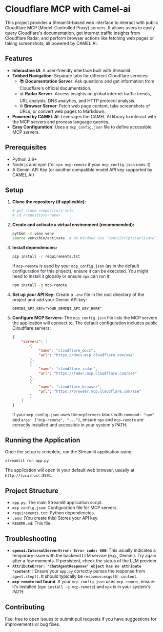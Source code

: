 # Cloudflare MCP with Camel-ai

This project provides a Streamlit-based web interface to interact with public Cloudflare MCP (Model-Controlled Proxy) servers. It allows users to easily query Cloudflare's documentation, get internet traffic insights from Cloudflare Radar, and perform browser actions like fetching web pages or taking screenshots, all powered by CAMEL AI.

## Features

-   **Interactive UI**: A user-friendly interface built with Streamlit.
-   **Tabbed Navigation**: Separate tabs for different Cloudflare services:
    -   📚 **Documentation Server**: Ask questions and get information from Cloudflare's official documentation.
    -   📊 **Radar Server**: Access insights on global internet traffic trends, URL analysis, DNS analytics, and HTTP protocol analysis.
    -   🌐 **Browser Server**: Fetch web page content, take screenshots of URLs, or convert web pages to Markdown.
-   **Powered by CAMEL AI**: Leverages the CAMEL AI library to interact with the MCP servers and process language queries.
-   **Easy Configuration**: Uses a `mcp_config.json` file to define accessible MCP servers.

## Prerequisites

-   Python 3.8+
-   Node.js and npm (for `npx mcp-remote` if your `mcp_config.json` uses it)
-   A Gemini API Key (or another compatible model API key supported by CAMEL AI)

## Setup

1.  **Clone the repository (if applicable):**
    ```bash
    # git clone <repository-url>
    # cd <repository-name>
    ```

2.  **Create and activate a virtual environment (recommended):**
    ```bash
    python -m venv venv
    source venv/bin/activate  # On Windows use `venv\Scripts\activate`
    ```

3.  **Install dependencies:**
    ```bash
    pip install -r requirements.txt
    ```
    If `mcp-remote` is used by your `mcp_config.json` (as in the default configuration for this project), ensure it can be executed. You might need to install it globally or ensure `npx` can run it:
    ```bash
    npm install -g mcp-remote 
    ```

4.  **Set up your API Key:**
    Create a `.env` file in the root directory of the project and add your Gemini API key:
    ```env
    GEMINI_API_KEY="YOUR_GEMINI_API_KEY_HERE"
    ```

5.  **Configure MCP Servers:**
    The `mcp_config.json` file lists the MCP servers the application will connect to. The default configuration includes public Cloudflare servers:
    ```json
    {
        "servers": [
            {
                "name": "cloudflare_docs",
                "url": "https://docs.mcp.cloudflare.com/sse"
            },
            {
                "name": "cloudflare_radar",
                "url": "https://radar.mcp.cloudflare.com/sse"
            },
            {
                "name": "cloudflare_browser",
                "url": "https://browser.mcp.cloudflare.com/sse"
            }
        ]
    }
    ```
    If your `mcp_config.json` uses the `mcpServers` block with `command: "npx"` and `args: ["mcp-remote", "..."]`, ensure `npx` and `mcp-remote` are correctly installed and accessible in your system's PATH.

## Running the Application

Once the setup is complete, run the Streamlit application using:

```bash
streamlit run app.py
```

The application will open in your default web browser, usually at `http://localhost:8501`.

## Project Structure

-   `app.py`: The main Streamlit application script.
-   `mcp_config.json`: Configuration file for MCP servers.
-   `requirements.txt`: Python dependencies.
-   `.env`: (You create this) Stores your API key.
-   `README.md`: This file.

## Troubleshooting

-   **`openai.InternalServerError: Error code: 500`**: This usually indicates a temporary issue with the backend LLM service (e.g., Gemini). Try again after a few moments. If persistent, check the status of the LLM provider.
-   **`AttributeError: 'ChatAgentResponse' object has no attribute 'content'`**: Ensure your `app.py` correctly parses the response from `agent.step()`. It should typically be `response.msgs[0].content`.
-   **`mcp-remote` not found**: If your `mcp_config.json` uses `mcp-remote`, ensure it's installed (`npm install -g mcp-remote`) and `npx` is in your system's PATH.

## Contributing

Feel free to open issues or submit pull requests if you have suggestions for improvements or bug fixes. 
